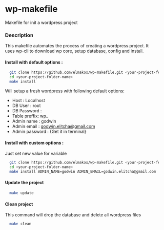 # wp-makefile
Makefile for init a wordpress project

### Description

This makefile automates the process of creating a wordpress project. It uses wp-cli to download wp core, setup database, config and install.

#### Install with default options :
  ```bash
    git clone https://github.com/elmakox/wp-makefile.git <your-project-folder-name>
    cd <your-project-folder-name>
    make install
  ```
Will setup a fresh wordpress with following default options:

* Host : Localhost
* DB User : root
* DB Password : 
* Table preffix: wp_
* Admin name : godwin
* Admin email : godwin.elitcha@gmail.com
* Admin password : {Get it in terminal}

#### Install with custom options :

Just set new value for variable

```bash
  git clone https://github.com/elmakox/wp-makefile.git <your-project-folder-name>
  cd <your-project-folder-name>
  make install ADMIN_NAME=godwin ADMIN_EMAIL=godwin.elitcha@gmail.com
```

#### Update the project

```bash
  make update
```

#### Clean project

This command will drop the database and delete all wordpress files

```bash
  make clean
```

